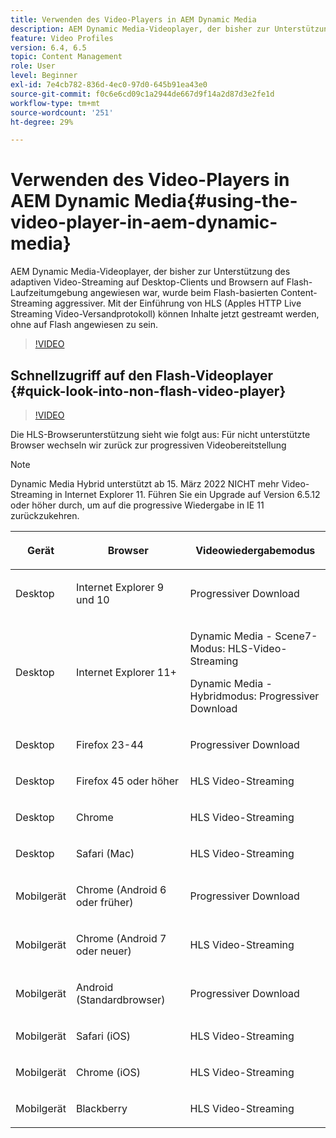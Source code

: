 ```yaml
---
title: Verwenden des Video-Players in AEM Dynamic Media
description: AEM Dynamic Media-Videoplayer, der bisher zur Unterstützung des adaptiven Video-Streaming auf Desktop-Clients und Browsern auf Flash-Laufzeitumgebung angewiesen war, wurde beim Flash-basierten Content-Streaming aggressiver. Mit der Einführung von HLS (Apples HTTP Live Streaming Video-Versandprotokoll) können Inhalte jetzt gestreamt werden, ohne auf Flash angewiesen zu sein.
feature: Video Profiles
version: 6.4, 6.5
topic: Content Management
role: User
level: Beginner
exl-id: 7e4cb782-836d-4ec0-97d0-645b91ea43e0
source-git-commit: f0c6e6cd09c1a2944de667d9f14a2d87d3e2fe1d
workflow-type: tm+mt
source-wordcount: '251'
ht-degree: 29%

---
```



# Verwenden des Video-Players in AEM Dynamic Media{#using-the-video-player-in-aem-dynamic-media}

AEM Dynamic Media-Videoplayer, der bisher zur Unterstützung des adaptiven Video-Streaming auf Desktop-Clients und Browsern auf Flash-Laufzeitumgebung angewiesen war, wurde beim Flash-basierten Content-Streaming aggressiver. Mit der Einführung von HLS (Apples HTTP Live Streaming Video-Versandprotokoll) können Inhalte jetzt gestreamt werden, ohne auf Flash angewiesen zu sein.

>[!VIDEO](https://video.tv.adobe.com/v/16791/?quality=9&learn=on)

## Schnellzugriff auf den Flash-Videoplayer {#quick-look-into-non-flash-video-player}

>[!VIDEO](https://video.tv.adobe.com/v/17429/?quality=9&learn=on)

Die HLS-Browserunterstützung sieht wie folgt aus: Für nicht unterstützte Browser wechseln wir zurück zur progressiven Videobereitstellung

>[!NOTE]
>
> Dynamic Media Hybrid unterstützt ab 15. März 2022 NICHT mehr Video-Streaming in Internet Explorer 11. Führen Sie ein Upgrade auf Version 6.5.12 oder höher durch, um auf die progressive Wiedergabe in IE 11 zurückzukehren.

<table> 
 <thead> 
  <tr> 
   <th> <p>Gerät</p> </th>
   <th> <p>Browser</p> </th>
   <th > <p>Videowiedergabemodus</p> </th>
  </tr>
 </thead>
 <tbody>
  <tr> 
   <td> <p>Desktop</p> </td>
   <td> <p>Internet Explorer 9 und 10</p> </td>
   <td> <p>Progressiver Download</p> </td>
  </tr>
  <tr>
   <td> <p>Desktop</p> </td>
   <td> <p>Internet Explorer 11+</p> </td>
   <td> <p>Dynamic Media - Scene7-Modus: HLS-Video-Streaming</p> 
        <p>Dynamic Media - Hybridmodus: Progressiver Download</p>
   </td>
  </tr>
  <tr>
   <td> <p>Desktop</p> </td>
   <td> <p>Firefox 23-44</p> </td>
   <td> <p>Progressiver Download</p> </td>
  </tr>
  <tr> 
   <td> <p>Desktop</p> </td>
   <td> <p>Firefox 45 oder höher</p> </td>
   <td> <p>HLS Video-Streaming</p> </td>
  </tr>
  <tr> 
   <td> <p>Desktop</p> </td>
   <td> <p>Chrome</p> </td>
   <td> <p>HLS Video-Streaming</p> </td>
  </tr>
  <tr> 
   <td> <p>Desktop</p> </td>
   <td> <p>Safari (Mac)</p> </td>
   <td> <p>HLS Video-Streaming</p> </td>
  </tr>
  <tr> 
   <td> <p>Mobilgerät</p> </td>
   <td> <p>Chrome (Android 6 oder früher)</p> </td>
   <td> <p>Progressiver Download</p> </td>
  </tr>
  <tr> 
   <td> <p>Mobilgerät</p> </td>
   <td> <p>Chrome (Android 7 oder neuer)</p> </td>
   <td> <p>HLS Video-Streaming</p> </td>
  </tr>
  <tr> 
   <td> <p>Mobilgerät</p> </td>
   <td> <p>Android (Standardbrowser)</p> </td>
   <td> <p>Progressiver Download</p> </td>
  </tr>
  <tr> 
   <td> <p>Mobilgerät</p> </td>
   <td> <p>Safari (iOS)</p> </td>
   <td> <p>HLS Video-Streaming</p> </td>
  </tr>
  <tr> 
   <td> <p>Mobilgerät</p> </td>
   <td> <p>Chrome (iOS)</p> </td>
   <td> <p>HLS Video-Streaming</p> </td>
  </tr>
  <tr> 
   <td> <p>Mobilgerät</p> </td>
   <td> <p>Blackberry</p> </td>
   <td> <p>HLS Video-Streaming</p> </td>
  </tr>
 </tbody>
</table>
